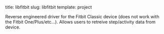title: libfitbit
slug: libfitbit
template: project

Reverse engineered driver for the Fitbit Classic device (does not work
with the Fitbit One/Plus/etc...). Allows users to retreive
step/activity data from device.

